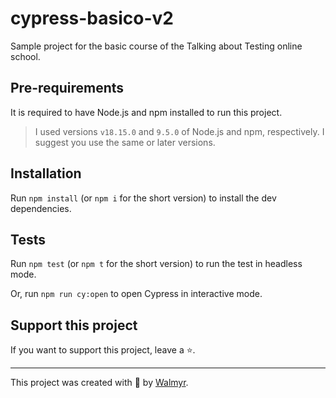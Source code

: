 # cypress-basico-v2



Sample project for the basic course of the Talking about Testing online school.

## Pre-requirements

It is required to have Node.js and npm installed to run this project.

> I used versions `v18.15.0` and `9.5.0` of Node.js and npm, respectively. I suggest you use the same or later versions.

## Installation

Run `npm install` (or `npm i` for the short version) to install the dev dependencies.

## Tests

Run `npm test` (or `npm t` for the short version) to run the test in headless mode.

Or, run `npm run cy:open` to open Cypress in interactive mode.

## Support this project

If you want to support this project, leave a ⭐.

___

This project was created with 💚 by [Walmyr](https://walmyr.dev).